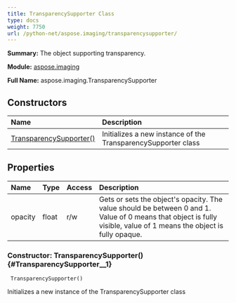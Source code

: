 ```yaml
---
title: TransparencySupporter Class
type: docs
weight: 7750
url: /python-net/aspose.imaging/transparencysupporter/
---
```


**Summary:** The object supporting transparency.

**Module:** [aspose.imaging](/imaging/python-net/aspose.imaging/)

**Full Name:** aspose.imaging.TransparencySupporter

## **Constructors**
| **Name** | **Description** |
| :- | :- |
| [TransparencySupporter()](#TransparencySupporter__1) | Initializes a new instance of the TransparencySupporter class |
## **Properties**
| **Name** | **Type** | **Access** | **Description** |
| :- | :- | :- | :- |
| opacity | float | r/w | Gets or sets the object's opacity. The value should be between 0 and 1. Value of 0 means that object is fully visible, value of 1 means the object is fully opaque. |


### Constructor: TransparencySupporter() {#TransparencySupporter__1}


```
 TransparencySupporter() 
```

Initializes a new instance of the TransparencySupporter class


